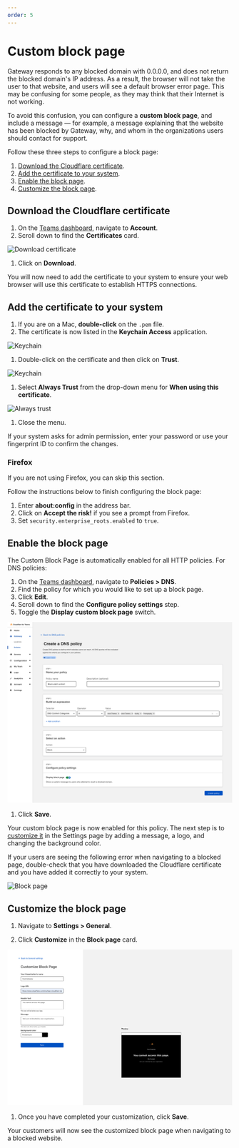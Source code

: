 ```yaml
---
order: 5
---
```


# Custom block page

Gateway responds to any blocked domain with 0.0.0.0, and does not return the blocked domain's IP address. As a result, the browser will not take the user to that website, and users will see a default browser error page. This may be confusing for some people, as they may think that their Internet is not working.

To avoid this confusion, you can configure a **custom block page**, and include a message — for example, a message explaining that the website has been blocked by Gateway, why, and whom in the organizations users should contact for support.

Follow these three steps to configure a block page:

1. [Download the Cloudflare certificate](#download-the-cloudflare-certificate).
1. [Add the certificate to your system](#add-the-certificate-to-your-system).
1. [Enable the block page](#enable-the-block-page).
1. [Customize the block page](#customize-the-block-page).

## Download the Cloudflare certificate

1. On the [Teams dashboard](https://dash.teams.cloudflare.com), navigate to **Account**.
1. Scroll down to find the **Certificates** card.

  ![Download certificate](../../static/documentation/policies/update-certificates-page.png)

1. Click on **Download**.


You will now need to add the certificate to your system to ensure your web browser will use this certificate to establish HTTPS connections.

## Add the certificate to your system

1. If you are on a Mac, **double-click** on the `.pem` file.
1. The certificate is now listed in the **Keychain Access** application.

 ![Keychain](../../static/documentation/policies/listed-in-keychain.png)

1. Double-click on the certificate and then click on **Trust**.

 ![Keychain](../../static/documentation/policies/cert-click-on-trust.png)

1. Select **Always Trust** from the drop-down menu for **When using this certificate**.

 ![Always trust](../../static/documentation/policies/cert-select-always-trust.png)

1. Close the menu.

If your system asks for admin permission, enter your password or use your fingerprint ID to confirm the changes.

### Firefox

If you are not using Firefox, you can skip this section.

Follow the instructions below to finish configuring the block page:

1. Enter **about:config** in the address bar.
1. Click on **Accept the risk!** if you see a prompt from Firefox.
1. Set `security.enterprise_roots.enabled` to `true`.

## Enable the block page

The Custom Block Page is automatically enabled for all HTTP policies. For DNS policies:

1. On the [Teams dashboard](https://dash.teams.cloudflare.com), navigate to **Policies > DNS**.
1. Find the policy for which you would like to set up a block page.
1. Click **Edit**.
1. Scroll down to find the **Configure policy settings** step.
1. Toggle the **Display custom block page** switch.

 ![Enable block page](../../static/documentation/policies/display-block-page.png)

1. Click **Save**.

Your custom block page is now enabled for this policy. The next step is to [customize it](#customize-the-block-page) in the Settings page by adding a message, a logo, and changing the background color.

<Aside header='Warning: Potential Security Risk'>

If your users are seeing the following error when navigating to a blocked page, double-check that you have downloaded the Cloudflare certificate and you have added it correctly to your system.

![Block page](../../static/documentation/policies/https-browser-error.png)

</Aside>

## Customize the block page

1. Navigate to **Settings > General**.

1. Click **Customize** in the **Block page** card.

 ![Block page](../../static/documentation/policies/customize-block-page.png)

1. Once you have completed your customization, click **Save**.

Your customers will now see the customized block page when navigating to a blocked website.

